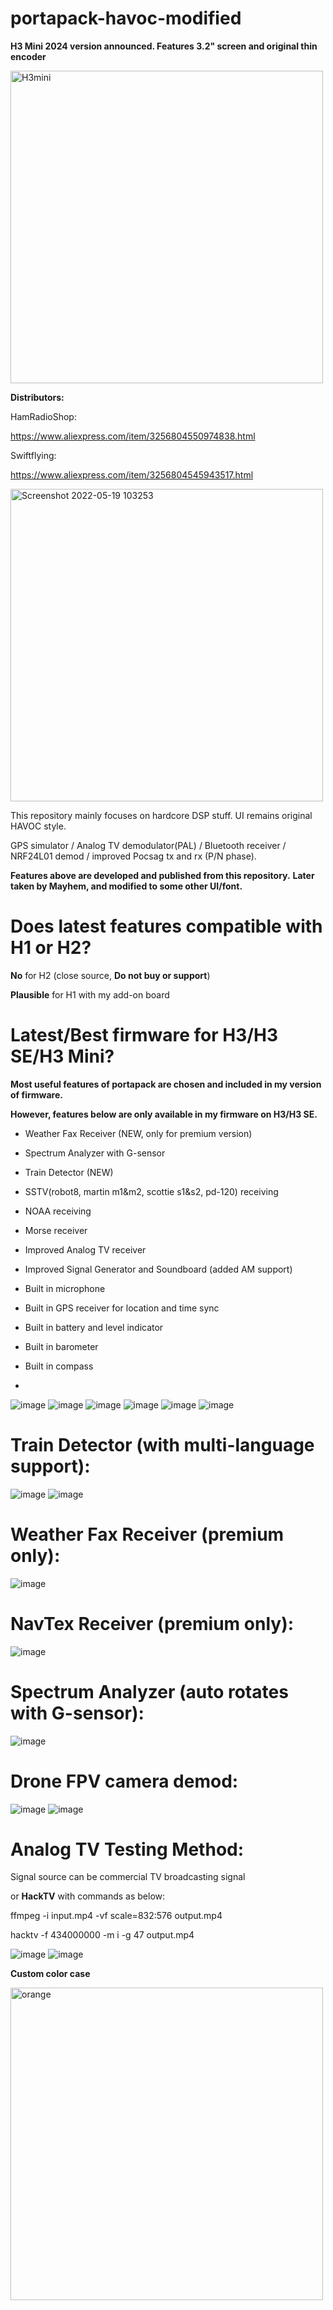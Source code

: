 # portapack-havoc-modified

**H3 Mini 2024 version announced. Features 3.2" screen and original thin encoder**

<img width="500" alt="H3mini" src="https://github.com/jamesshao8/portapack-havoc-modified/assets/17997195/a9f9e307-d5a8-4430-b8db-fa0a5a6ca139">


**Distributors:**

HamRadioShop:

https://www.aliexpress.com/item/3256804550974838.html


Swiftflying:

https://www.aliexpress.com/item/3256804545943517.html

<img width="500" alt="Screenshot 2022-05-19 103253" src="https://user-images.githubusercontent.com/17997195/169192013-493f29fb-e11a-48dd-9c3b-5a8f83d17eff.png">

This repository mainly focuses on hardcore DSP stuff. UI remains original HAVOC style.

GPS simulator / Analog TV demodulator(PAL) / Bluetooth receiver / NRF24L01 demod / improved Pocsag tx and rx (P/N phase).

**Features above are developed and published from this repository.**
**Later taken by Mayhem, and modified to some other UI/font.**


# Does latest features compatible with H1 or H2?

**No** for H2 (close source, **Do not buy or support**)

**Plausible** for H1 with my add-on board



# Latest/Best firmware for H3/H3 SE/H3 Mini?

**Most useful features of portapack are chosen and included in my version of firmware.** 

**However, features below are only available in my firmware on H3/H3 SE.**


* Weather Fax Receiver (NEW, only for premium version)
* Spectrum Analyzer with G-sensor
* Train Detector (NEW)
* SSTV(robot8, martin m1&m2, scottie s1&s2, pd-120) receiving
* NOAA receiving 
* Morse receiver
* Improved Analog TV receiver
* Improved Signal Generator and Soundboard (added AM support)
* Built in microphone
* Built in GPS receiver for location and time sync
* Built in battery and level indicator
* Built in barometer
* Built in compass

* 
![image](https://user-images.githubusercontent.com/17997195/165471964-f718298b-6c43-4e9f-9c1b-8aed3bd489e5.PNG)
![image](https://user-images.githubusercontent.com/17997195/163305857-1dcc1f41-17e2-4243-978b-0eece7e4295a.PNG)
![image](https://user-images.githubusercontent.com/17997195/163305865-d89d2a28-f1ce-4a96-b9f9-e79d228027ef.PNG)
![image](https://user-images.githubusercontent.com/17997195/167530145-e39a9bff-d586-4b85-8f72-e17fb8fab285.PNG)
![image](https://user-images.githubusercontent.com/17997195/163305881-9e3298d3-0408-45fc-9793-5a285ac2276f.PNG)
![image](https://user-images.githubusercontent.com/17997195/167978159-77b60f81-dd0a-4f12-9623-d687d8b48c24.PNG)


# Train Detector (with multi-language support):
![image](https://user-images.githubusercontent.com/17997195/232236907-0c22d5fb-5f53-4e22-87b8-b61be7243df1.PNG)
![image](https://user-images.githubusercontent.com/17997195/232236922-e4226acf-266a-45a7-a2aa-736e89424b52.PNG)

# Weather Fax Receiver (premium only):
![image](https://github.com/jamesshao8/portapack-havoc-modified/assets/17997195/dff76b12-835e-4435-8af0-cb3bb40484c8)

# NavTex Receiver (premium only):
![image](https://github.com/jamesshao8/portapack-havoc-modified/assets/17997195/78b592b2-6a91-435f-bace-5b69c4765f4b)

# Spectrum Analyzer (auto rotates with G-sensor):
![image](https://github.com/jamesshao8/portapack-havoc-modified/assets/17997195/bfb5bcf5-3896-49fd-b86c-b192cf233b89)



# Drone FPV camera demod:
![image](https://user-images.githubusercontent.com/17997195/229970665-6354057d-4c62-4d64-bff8-f586be1e24a7.PNG)
![image](https://user-images.githubusercontent.com/17997195/229970683-c478a067-52ca-4f2d-91f6-64b44f68ce90.PNG)


# Analog TV Testing Method:

Signal source can be commercial TV broadcasting signal 

or **HackTV** with commands as below:

ffmpeg -i input.mp4 -vf scale=832:576 output.mp4

hacktv -f 434000000 -m i -g 47 output.mp4

![image](https://user-images.githubusercontent.com/17997195/229970771-e1455f05-da34-4434-93dc-fa5ddc78f3fe.png)
![image](https://user-images.githubusercontent.com/17997195/229970789-78b44001-698d-452d-91e5-999efc583417.png)


**Custom color case**

<img width="500" alt="orange" src="https://github.com/jamesshao8/portapack-havoc-modified/assets/17997195/cdb6c75d-d207-445c-8149-cb26d1c6e72b">


